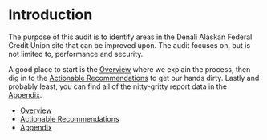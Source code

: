 Introduction
=======

The purpose of this audit is to identify areas in the Denali Alaskan Federal Credit Union site that can be improved upon. The audit focuses on, but is not limited to, performance and security.

A good place to start is the [Overview](overview.md) where we explain the process, then dig in to the [Actionable Recommendations](actionable_recommendations.md) to get our hands dirty. Lastly and probably least, you can find all of the nitty-gritty report data in the [Appendix](appendix.md).

* [Overview](overview.md)
* [Actionable Recommendations](actionable_recommendations.md)
* [Appendix](appendix.md)